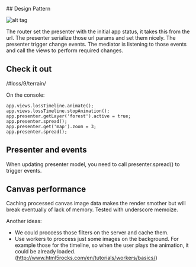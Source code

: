 ## Design Pattern

![alt tag](https://s3-eu-west-1.amazonaws.com/uploads-eu.hipchat.com/80556/764228/IPDUgmDgqr1XG3K/Captura%20de%20pantalla%202014-06-13%20a%20la%28s%29%2009.48.07.png)

The router set the presenter with the initial app status, it takes this from the url.
The presenter serialize those url params and set them nicely.
The presenter trigger change events.
The mediator is listening to those events and call the views to perform required changes.

## Check it out
/#loss/9/terrain/

On the console:
```
app.views.lossTimeline.animate();
app.views.lossTimeline.stopAnimation();
app.presenter.getLayer('forest').active = true;
app.presenter.spread();
app.presenter.get('map').zoom = 3;
app.presenter.spread();
```

## Presenter and events

When updating presenter model, you need to call presenter.spread() to trigger events.

## Canvas performance

Caching processed canvas image data makes the render smother but will break eventually of lack of memory. Tested with underscore memoize.

Another ideas: 
  - We could proccess those filters on the server and cache them.
  - Use workers to proccess just some images on the background. For example those for the timeline, so when the user plays the animation, it could be already loaded. (http://www.html5rocks.com/en/tutorials/workers/basics/)